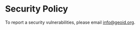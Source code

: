 # Security Policy

To report a security vulnerabilities, please email [info@geoid.org](mailto:info@geoid.org).
